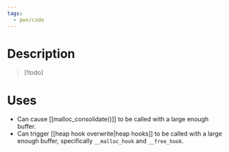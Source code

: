 ```yaml
---
tags:
  - pwn/code
---
```

# Description
> [!todo]

# Uses
- Can cause [[malloc_consolidate()]] to be called with a large enough buffer.
- Can trigger [[heap hook overwrite|heap hooks]] to be called with a large enough buffer, specifically `__malloc_hook` and `__free_hook`.
